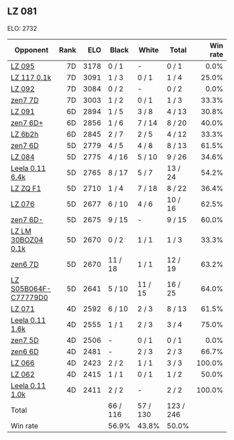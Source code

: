 ## LZ 081 ##

ELO: 2732

Opponent | Rank | ELO | Black | White | Total | Win rate
---------|-----:|----:|-------|-------|-------|-------:
[LZ 095](LZ%20095.md) | 7D | 3178 | 0 / 1 | - | 0 / 1 | 0.0%
[LZ 117 0.1k](LZ%20117%200.1k.md) | 7D | 3091 | 1 / 3 | 0 / 1 | 1 / 4 | 25.0%
[LZ 092](LZ%20092.md) | 7D | 3084 | 0 / 2 | - | 0 / 2 | 0.0%
[zen7 7D](zen7%207D.md) | 7D | 3003 | 1 / 2 | 0 / 1 | 1 / 3 | 33.3%
[LZ 091](LZ%20091.md) | 6D | 2894 | 1 / 5 | 3 / 8 | 4 / 13 | 30.8%
[zen7 6D+](zen7%206D+.md) | 6D | 2856 | 1 / 6 | 7 / 14 | 8 / 20 | 40.0%
[LZ 6b2h](LZ%206b2h.md) | 6D | 2845 | 2 / 7 | 2 / 5 | 4 / 12 | 33.3%
[zen7 6D](zen7%206D.md) | 5D | 2779 | 4 / 5 | 4 / 8 | 8 / 13 | 61.5%
[LZ 084](LZ%20084.md) | 5D | 2775 | 4 / 16 | 5 / 10 | 9 / 26 | 34.6%
[Leela 0.11 6.4k](Leela%200.11%206.4k.md) | 5D | 2765 | 8 / 17 | 5 / 7 | 13 / 24 | 54.2%
[LZ ZQ F1](LZ%20ZQ%20F1.md) | 5D | 2710 | 1 / 4 | 7 / 18 | 8 / 22 | 36.4%
[LZ 076](LZ%20076.md) | 5D | 2677 | 6 / 10 | 4 / 6 | 10 / 16 | 62.5%
[zen7 6D-](zen7%206D-.md) | 5D | 2675 | 9 / 15 | - | 9 / 15 | 60.0%
[LZ LM 30BOZ04 0.1k](LZ%20LM%2030BOZ04%200.1k.md) | 5D | 2670 | 0 / 2 | 1 / 1 | 1 / 3 | 33.3%
[zen6 7D](zen6%207D.md) | 5D | 2670 | 11 / 18 | 1 / 1 | 12 / 19 | 63.2%
[LZ S05B064F-C77779D0](LZ%20S05B064F-C77779D0.md) | 5D | 2641 | 5 / 10 | 11 / 15 | 16 / 25 | 64.0%
[LZ 071](LZ%20071.md) | 4D | 2592 | 6 / 10 | 2 / 3 | 8 / 13 | 61.5%
[Leela 0.11 1.6k](Leela%200.11%201.6k.md) | 4D | 2555 | 1 / 1 | 2 / 3 | 3 / 4 | 75.0%
[zen7 5D](zen7%205D.md) | 4D | 2506 | - | 0 / 1 | 0 / 1 | 0.0%
[zen6 6D](zen6%206D.md) | 4D | 2481 | - | 2 / 3 | 2 / 3 | 66.7%
[LZ 066](LZ%20066.md) | 4D | 2423 | 2 / 2 | 1 / 1 | 3 / 3 | 100.0%
[LZ 062](LZ%20062.md) | 4D | 2415 | 1 / 1 | 0 / 1 | 1 / 2 | 50.0%
[Leela 0.11 1.0k](Leela%200.11%201.0k.md) | 4D | 2411 | 2 / 2 | - | 2 / 2 | 100.0%
Total | | | 66 / 116 | 57 / 130 | 123 / 246 | 
Win rate| | | 56.9% | 43.8% | 50.0% | 
